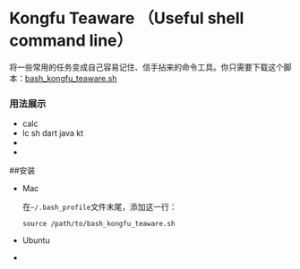 # Kongfu Teaware （Useful shell command line）
将一些常用的任务变成自己容易记住、信手拈来的命令工具。你只需要下载这个脚本：[bash_kongfu_teaware.sh](bash_kongfu_teaware.sh)

### 用法展示

- calc
- lc sh dart java kt
- 
- 





##安装

- Mac

  在`~/.bash_profile`文件末尾，添加这一行：

  ```shell
  source /path/to/bash_kongfu_teaware.sh
  ```

- Ubuntu

- 